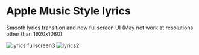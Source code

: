 # Apple Music Style lyrics
Smooth lyrics transition and new fullscreen UI
(May not work at resolutions other than 1920x1080)



![lyrics fullscreen3](https://user-images.githubusercontent.com/101460787/184546026-9dd34b3f-f2ca-4a78-bc3e-c337264dfc97.jpg)
![lyrics2](https://user-images.githubusercontent.com/101460787/182229587-a6c0b160-249c-4df7-8f39-9e34c1840032.jpg)
